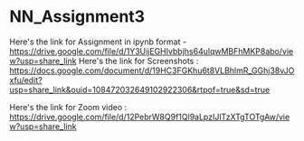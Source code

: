 # NN_Assignment3

Here's the link for Assignment in ipynb format - https://drive.google.com/file/d/1Y3UijEGHIvbbjhs64ulqwMBFhMKP8abo/view?usp=share_link
Here's the link for Screenshots : https://docs.google.com/document/d/19HC3FGKhu6t8VLBhlmR_GGhj38vJOxfu/edit?usp=share_link&ouid=108472032649102922306&rtpof=true&sd=true

Here's the link for Zoom video : https://drive.google.com/file/d/12PebrW8Q9f1Ql9aLpzIJlTzXTgTOTgAw/view?usp=share_link
